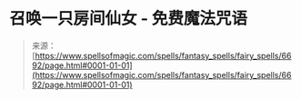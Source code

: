 <!--yml

分类：未分类

日期：2024年06月12日 18:41:26

-->

# 召唤一只房间仙女 - 免费魔法咒语

> 来源：[https://www.spellsofmagic.com/spells/fantasy_spells/fairy_spells/6692/page.html#0001-01-01](https://www.spellsofmagic.com/spells/fantasy_spells/fairy_spells/6692/page.html#0001-01-01)
